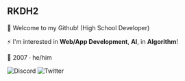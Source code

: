 ## RKDH2

👋 Welcome to my Github! (High School Developer)

⚡ I'm interested in **Web/App Development**, **AI**, in **Algorithm**!

🎂 2007 · he/him

![Discord](https://img.shields.io/badge/@rkdhs-5865F2?style=square&logo=discord&logoColor=white) ![Twitter](https://img.shields.io/badge/@rkdhs220-1DA1F2?style=square&logo=twitter&logoColor=white)
